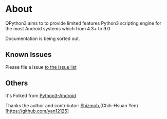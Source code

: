 # About

QPython3 aims to to provide limited features Python3 scripting engine for the most Android systems which from 4.3+ to 9.0

Documentation is being sorted out.

## Known Issues
Please file a issue [to the issue list](https://github.com/qpython-android/qpython3-core/issues)


## Others
It's Folked from [Python3-Android](https://github.com/rave-engine/python3-android)

Thanks the author and contributor: [Shizmob](https://github.com/Shizmob),(Chih-Hsuan Yen)[https://github.com/yan12125]

